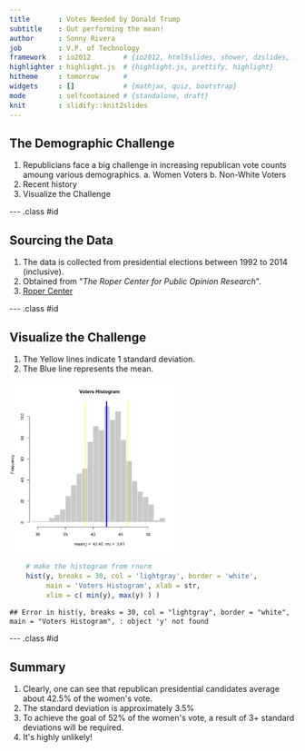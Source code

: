 ```yaml
---
title       : Votes Needed by Donald Trump
subtitle    : Out performing the mean!
author      : Sonny Rivera
job         : V.P. of Technology
framework   : io2012        # {io2012, html5slides, shower, dzslides, ...}
highlighter : highlight.js  # {highlight.js, prettify, highlight}
hitheme     : tomorrow      # 
widgets     : []            # {mathjax, quiz, bootstrap}
mode        : selfcontained # {standalone, draft}
knit        : slidify::knit2slides
---
```


## The Demographic Challenge

1. Republicians face a big challenge in increasing republican vote counts amoung various demographics.
  a. Women Voters
  b. Non-White Voters
2. Recent history
3. Visualize the Challenge

--- .class #id 

## Sourcing the Data

1. The data is collected from presidential elections between 1992 to 2014 (inclusive).
2. Obtained from "*The Roper Center for Public Opinion Research*".
3. [Roper Center](http://ropercenter.cornell.edu/polls/us-elections/how-groups-voted/)

--- .class #id 

## Visualize the Challenge
1. The Yellow lines indicate 1 standard deviation. 
2. The Blue line represents the mean.

<img src="assets/fig/CI-1.png" title="plot of chunk CI" alt="plot of chunk CI" width="300" height="300" />

```r
    # make the histogram from rnorm 
    hist(y, breaks = 30, col = 'lightgray', border = 'white', 
         main = 'Voters Histogram', xlab = str,
         xlim = c( min(y), max(y) ) )
```

```
## Error in hist(y, breaks = 30, col = "lightgray", border = "white", main = "Voters Histogram", : object 'y' not found
```

--- .class #id 

## Summary

1. Clearly, one can see that republican presidential candidates average about 42.5% of the women's vote.
2. The standard deviation is approximately 3.5%
3. To achieve the goal of 52% of the women's vote, a result of 3+ standard deviations will be required.
4. It's highly unlikely!


